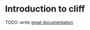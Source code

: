 # Introduction to cliff

TODO: write [great documentation](http://jacobian.org/writing/great-documentation/what-to-write/)
